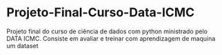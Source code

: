 # Projeto-Final-Curso-Data-ICMC
Projeto final do curso de ciência de dados com python ministrado pelo DATA ICMC. Consiste em avaliar e treinar com aprendizagem de maquina um dataset
